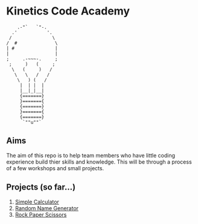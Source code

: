 # Kinetics Code Academy

```
    .-"`   `"-.
  .'           '.
 /               \
/  #              \
| #               |
|                 |
;     .-~~~-.     ;
 ;     )   (     ;
  \   (     )   /
   \   \   /   /
    \   ) (   /
     |  | |  |
     |__|_|__|
     {=======}
     }======={
     {=======}
     }======={
     {=======}
      `""u""`
```

## Aims 
The aim of this repo is to help team members who have little coding experience build thier skills and knowledge. This will be through a process of a few workshops and small projects. 

## Projects (so far...)
1. [Simple Calculator](https://github.com/alexanderwjrussell/Kinetics-Code-Academy/tree/master/Simple-Calculator)
2. [Random Name Generator](https://github.com/alexanderwjrussell/Kinetics-Code-Academy/tree/master/Random-Name-Generator)
3. [Rock Paper Scissors](https://github.com/alexanderwjrussell/Kinetics-Code-Academy/tree/master/Rock-Paper-Scissors)